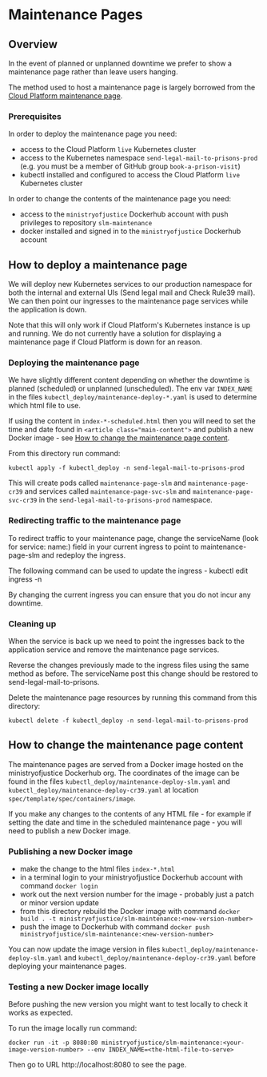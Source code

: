 # Maintenance Pages

## Overview

In the event of planned or unplanned downtime we prefer to show a maintenance page rather than leave users hanging.

The method used to host a maintenance page is largely borrowed from the [Cloud Platform maintenance page](https://github.com/ministryofjustice/cloud-platform-maintenance-page).

### Prerequisites

In order to deploy the maintenance page you need:
* access to the Cloud Platform `live` Kubernetes cluster
* access to the Kubernetes namespace `send-legal-mail-to-prisons-prod` (e.g. you must be a member of GitHub group `book-a-prison-visit`)
* kubectl installed and configured to access the Cloud Platform `live` Kubernetes cluster

In order to change the contents of the maintenance page you need:
* access to the `ministryofjustice` Dockerhub account with push privileges to repository `slm-maintenance`
* docker installed and signed in to the `ministryofjustice` Dockerhub account

## How to deploy a maintenance page

We will deploy new Kubernetes services to our production namespace for both the internal and external UIs (Send legal mail and Check Rule39 mail). We can then point our ingresses to the maintenance page services while the application is down.

Note that this will only work if Cloud Platform's Kubernetes instance is up and running. We do not currently have a solution for displaying a maintenance page if Cloud Platform is down for an reason.

### Deploying the maintenance page

We have slightly different content depending on whether the downtime is planned (scheduled) or unplanned (unscheduled). The env var `INDEX_NAME` in the files `kubectl_deploy/maintenance-deploy-*.yaml` is used to determine which html file to use.

If using the content in `index-*-scheduled.html` then you will need to set the time and date found in `<article class="main-content">` and publish a new Docker image - see [How to change the maintenance page content](#how-to-change-the-maintenance-page-content). 

From this directory run command:
```
kubectl apply -f kubectl_deploy -n send-legal-mail-to-prisons-prod
```
This will create pods called `maintenance-page-slm` and `maintenance-page-cr39` and services called `maintenance-page-svc-slm` and `maintenance-page-svc-cr39` in the `send-legal-mail-to-prisons-prod` namespace.

### Redirecting traffic to the maintenance page

To redirect traffic to your maintenance page, change the serviceName (look for service: name:) field in your current ingress to point to maintenance-page-slm and redeploy the ingress. 

The following command can be used to update the ingress - 
kubectl edit  ingress <slm-public-ingress-name> -n <namespace>

By changing the current ingress you can ensure that you do not incur any downtime.

### Cleaning up

When the service is back up we need to point the ingresses back to the application service and remove the maintenance page services.

Reverse the changes previously made to the ingress files using the same method as before. The serviceName post this change should be restored to send-legal-mail-to-prisons.

Delete the maintenance page resources by running this command from this directory:
```
kubectl delete -f kubectl_deploy -n send-legal-mail-to-prisons-prod
```

## How to change the maintenance page content

The maintenance pages are served from a Docker image hosted on the ministryofjustice Dockerhub org. The coordinates of the image can be found in the files `kubectl_deploy/maintenance-deploy-slm.yaml` and `kubectl_deploy/maintenance-deploy-cr39.yaml` at location `spec/template/spec/containers/image`.

If you make any changes to the contents of any HTML file - for example if setting the date and time in the scheduled maintenance page - you will need to publish a new Docker image.

### Publishing a new Docker image

* make the change to the html files `index-*.html`
* in a terminal login to your ministryofjustice Dockerhub account with command `docker login`
* work out the next version number for the image - probably just a patch or minor version update
* from this directory rebuild the Docker image with command `docker build . -t ministryofjustice/slm-maintenance:<new-version-number>`
* push the image to Dockerhub with command `docker push ministryofjustice/slm-maintenance:<new-version-number>`


You can now update the image version in files `kubectl_deploy/maintenance-deploy-slm.yaml` and `kubectl_deploy/maintenance-deploy-cr39.yaml` before deploying your maintenance pages.

### Testing a new Docker image locally

Before pushing the new version you might want to test locally to check it works as expected.

To run the image locally run command:
```
docker run -it -p 8080:80 ministryofjustice/slm-maintenance:<your-image-version-number> --env INDEX_NAME=<the-html-file-to-serve>
```

Then go to URL http://localhost:8080 to see the page. 
